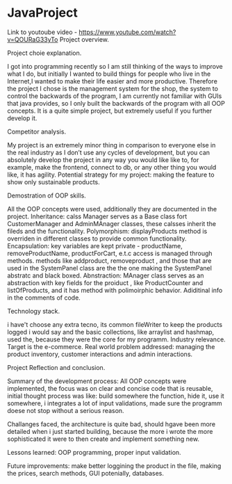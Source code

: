# JavaProject
Link to youtoube video - https://www.youtube.com/watch?v=QOURaG33yTo
Project overview.

Project choie explanation. 

I got into programming recently so I am still thinking of the ways to improve what I do, but initially I wanted to build things for people who live in the Internet,I wanted to make their life easier and more productive. Therefore the project I chose is the management system for the shop, the system to control the backwards of the program, I am currently not familiar with GUIs that java provides, so I only built the backwards of the program with all OOP concepts. It is a quite simple project, but extremely useful if you further develop it. 

Competitor analysis.

My project is an extremely minor thing in comparison to everyone else in the real industry as I don’t use any cycles of development, but you can absolutely develop the project in any way you would like like to, for example, make the frontend, connect to db, or any other thing you would like, it has agility. Potential strategy for my project: making the feature to show only sustainable products. 

Demostration of OOP skills.

All the OOP concepts were used, additionally they are documented in the project. Inheritance: calss Manager serves as a Base class fort CustomerManager and AdminMAnager classes, these calsses inherit the fileds and the functionality. Polymorphism: displayProducts method is overriden in different classes to provide common functionality.
Encapsulation: key variables are kept private - productName, removeProductName, productForCart, e.t.c access is managed through methods. methods like addproduct, removeproduct , and those that are used in the SystemPanel class are the the one making the SystemPanel abstratc and black boxed. Abnstraction: MAnager class serves as an abstraction with key fields for the proiduct , like ProductCounter and listOfProducts, and it has method with polimoirphic behavior.
Adiditinal info in the comments of code. 

Technology stack. 

i have't choose any extra tecno, its common fileWriter to keep the products logged i would say and the basic collections, like arraylist and hashmap, used the, because they were the core for my programm.
Industry relevance.
Target is the e-commerce.
Real world problem addressed: 
managing the product inventory, customer interactions and admin interactions. 

Project Reflection and conclusion.

Summary of the development process: 
All OOP concepts were implemented, the focus was on clear and concise code that is reusable, initial thought process was like: build somewhere the function, hide it, use it somewhere, i integrates a lot of input validations, made sure the programm doese not stop without a serious reason. 

Challanges faced, the architecture is quite bad, should hgave been more detailed when i just started building, because the more i wrote the more sophisticated it were to then create and implement something new. 

Lessons learned: 
OOP programming, proper input validation.

Future improvements: 
make better loggining the product in the file, making the prices, search methods, GUI potenially, databases.



